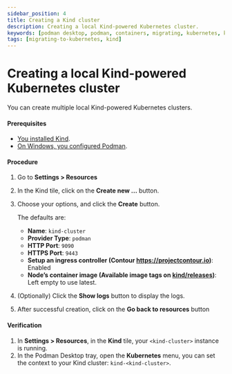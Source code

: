 ```yaml
---
sidebar_position: 4
title: Creating a Kind cluster
description: Creating a local Kind-powered Kubernetes cluster.
keywords: [podman desktop, podman, containers, migrating, kubernetes, kind]
tags: [migrating-to-kubernetes, kind]
---
```


# Creating a local Kind-powered Kubernetes cluster

You can create multiple local Kind-powered Kubernetes clusters.

#### Prerequisites

- [You installed Kind](/docs/onboarding/kubernetes/kind/installing-kind).
- [On Windows, you configured Podman](/docs/onboarding/kubernetes/kind/configuring-podman-for-kind-on-windows).

#### Procedure

1. Go to **<icon icon="fa-solid fa-cog" size="lg" /> Settings > Resources**
1. In the Kind tile, click on the **Create new ...** button.
1. Choose your options, and click the **Create** button.

   The defaults are:

   - **Name**: `kind-cluster`
   - **Provider Type**: `podman`
   - **HTTP Port**: `9090`
   - **HTTPS Port**: `9443`
   - **Setup an ingress controller (Contour https://projectcontour.io)**: Enabled
   - **Node’s container image (Available image tags on [kind/releases](https://github.com/kubernetes-sigs/kind/releases))**: Left empty to use latest.

1. (Optionally) Click the **Show logs** button to display the logs.
1. After successful creation, click on the **Go back to resources** button

#### Verification

1. In **<icon icon="fa-solid fa-cog" size="lg" /> Settings > Resources**, in the **Kind** tile, your `<kind-cluster>` instance is running.
1. In the Podman Desktop tray, open the **Kubernetes** menu, you can set the context to your Kind cluster: `kind-<kind-cluster>`.
